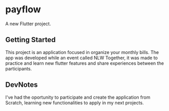 # payflow

A new Flutter project.

## Getting Started

This project is an application focused in organize your monthly bills.
The app was developed while an event called NLW Together, it was made to practice and learn new flutter features and share experiences between the participants.

## DevNotes
I've had the oportunity to participate and create the application from Scratch, learning new functionalities to apply in my next projects.
